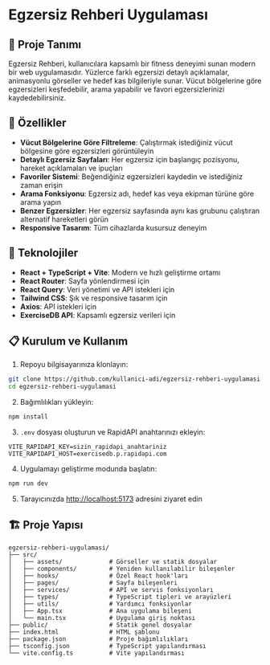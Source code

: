 # Egzersiz Rehberi Uygulaması

## 📱 Proje Tanımı

Egzersiz Rehberi, kullanıcılara kapsamlı bir fitness deneyimi sunan modern bir web uygulamasıdır. Yüzlerce farklı egzersizi detaylı açıklamalar, animasyonlu görseller ve hedef kas bilgileriyle sunar. Vücut bölgelerine göre egzersizleri keşfedebilir, arama yapabilir ve favori egzersizlerinizi kaydedebilirsiniz.

## 🚀 Özellikler

- **Vücut Bölgelerine Göre Filtreleme**: Çalıştırmak istediğiniz vücut bölgesine göre egzersizleri görüntüleyin
- **Detaylı Egzersiz Sayfaları**: Her egzersiz için başlangıç pozisyonu, hareket açıklamaları ve ipuçları
- **Favoriler Sistemi**: Beğendiğiniz egzersizleri kaydedin ve istediğiniz zaman erişin
- **Arama Fonksiyonu**: Egzersiz adı, hedef kas veya ekipman türüne göre arama yapın
- **Benzer Egzersizler**: Her egzersiz sayfasında aynı kas grubunu çalıştıran alternatif hareketleri görün
- **Responsive Tasarım**: Tüm cihazlarda kusursuz deneyim

## 🔧 Teknolojiler

- **React + TypeScript + Vite**: Modern ve hızlı geliştirme ortamı
- **React Router**: Sayfa yönlendirmesi için
- **React Query**: Veri yönetimi ve API istekleri için
- **Tailwind CSS**: Şık ve responsive tasarım için
- **Axios**: API istekleri için
- **ExerciseDB API**: Kapsamlı egzersiz verileri için

## 📋 Kurulum ve Kullanım

1. Repoyu bilgisayarınıza klonlayın:
```bash
git clone https://github.com/kullanici-adi/egzersiz-rehberi-uygulamasi.git
cd egzersiz-rehberi-uygulamasi
```

2. Bağımlılıkları yükleyin:
```bash
npm install
```

3. `.env` dosyası oluşturun ve RapidAPI anahtarınızı ekleyin:
```
VITE_RAPIDAPI_KEY=sizin_rapidapi_anahtariniz
VITE_RAPIDAPI_HOST=exercisedb.p.rapidapi.com
```

4. Uygulamayı geliştirme modunda başlatın:
```bash
npm run dev
```

5. Tarayıcınızda [http://localhost:5173](http://localhost:5173) adresini ziyaret edin

## 🏗️ Proje Yapısı

```
egzersiz-rehberi-uygulamasi/
├── src/
│   ├── assets/             # Görseller ve statik dosyalar
│   ├── components/         # Yeniden kullanılabilir bileşenler
│   ├── hooks/              # Özel React hook'ları
│   ├── pages/              # Sayfa bileşenleri
│   ├── services/           # API ve servis fonksiyonları
│   ├── types/              # TypeScript tipleri ve arayüzleri
│   ├── utils/              # Yardımcı fonksiyonlar
│   ├── App.tsx             # Ana uygulama bileşeni
│   └── main.tsx            # Uygulama giriş noktası
├── public/                 # Statik genel dosyalar
├── index.html              # HTML şablonu
├── package.json            # Proje bağımlılıkları
├── tsconfig.json           # TypeScript yapılandırması
└── vite.config.ts          # Vite yapılandırması
```